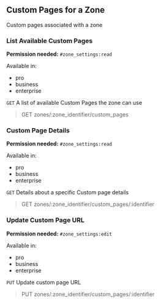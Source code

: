 ## Custom Pages for a Zone

Custom pages associated with a zone

### List Available Custom Pages

**Permission needed:** `#zone_settings:read`

Available in:

* pro
* business
* enterprise

`GET` A list of available Custom Pages the zone can use

> GET zones/:zone_identifier/custom_pages


### Custom Page Details

**Permission needed:** `#zone_settings:read`

Available in:

* pro
* business
* enterprise

`GET` Details about a specific Custom page details

> GET zones/:zone_identifier/custom_pages/:identifier


### Update Custom Page URL

**Permission needed:** `#zone_settings:edit`

Available in:

* pro
* business
* enterprise

`PUT` Update custom page URL

> PUT zones/:zone_identifier/custom_pages/:identifier


